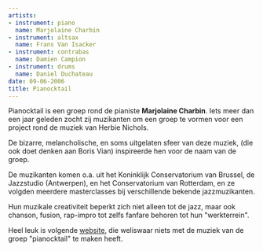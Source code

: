 ```yaml
---
artists:
- instrument: piano
  name: Marjolaine Charbin
- instrument: altsax
  name: Frans Van Isacker
- instrument: contrabas
  name: Damien Campion
- instrument: drums
  name: Daniel Duchateau
date: 09-06-2006
title: Pianocktail
---
```

Pianocktail is een groep rond de pianiste **Marjolaine Charbin**. 
 Iets meer dan een jaar geleden zocht 
zij muzikanten om een groep te vormen voor een project rond de muziek van Herbie Nichols. 

De bizarre, melancholische, en soms uitgelaten sfeer van deze muziek, (die ook doet denken aan Boris Vian) 
inspireerde hen voor de naam van de groep. 

De muzikanten komen o.a. uit het Koninklijk Conservatorium van Brussel, de Jazzstudio (Antwerpen), en het Conservatorium van Rotterdam,
en ze volgden meerdere masterclasses bij verschillende bekende jazzmuzikanten. 

Hun muzikale creativiteit beperkt zich niet alleen tot de jazz, maar ook chanson, fusion, rap-impro tot zelfs fanfare
behoren tot hun "werkterrein". 

Heel leuk is volgende [website](http://pianocktail.free.fr/), die weliswaar niets met de muziek van de groep "pianocktail" te maken heeft.